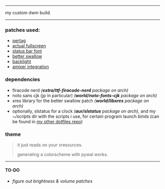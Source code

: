 ***
my custom dwm build.
***

### patches used:
+ [pertag](https://dwm.suckless.org/patches/pertag/)
+ [actual fullscreen](https://dwm.suckless.org/patches/actualfullscreen/)
+ [status bar font](https://dwm.suckless.org/patches/statusbarfont/)
+ [better swallow](https://dwm.suckless.org/patches/betterswallow/)
+ [backlight](https://dwm.suckless.org/patches/backlight/)
+ [amixer integration](https://dwm.suckless.org/patches/amixer-integration/)


### dependencies
+ firacode nerd *(**extra/ttf-firacode-nerd** package on arch)*
+ noto sans cjk (jp in particular) *(**world/noto-fonts-cjk** package on arch)*
+ xres library for the better swallow patch *(**world/libxres** package on arch)*
+ optionally, slstatus for a clock *(**aur/slstatus** package on arch)*, and my *~/scripts* dir with the scripts i use, for certain program launch binds (can be found in [my other dotfiles repo](https://github.com/akai-hana/dotfiles))

### theme
> it just reads on your xresources.
> 
> generating a colorscheme with pywal works.
***

#### TO-DO
+ *figure out brightness & volume patches*
